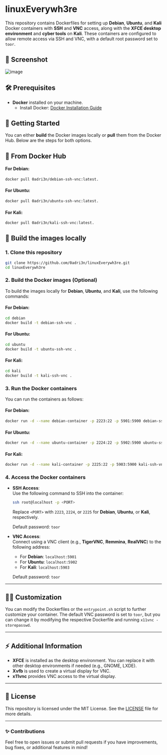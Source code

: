 # linuxEverywh3re

This repository contains Dockerfiles for setting up **Debian**, **Ubuntu**, and **Kali** Docker containers with **SSH** and **VNC** access, along with the **XFCE desktop environment** and **cyber tools** on **Kali**. These containers are configured to allow remote access via SSH and VNC, with a default root password set to `toor`.

## 📸 Screenshot

![image](https://github.com/user-attachments/assets/0cc8d417-6de3-4117-807b-22a8561d461e)


## 🛠️ Prerequisites

- **Docker** installed on your machine.
  - Install Docker: [Docker Installation Guide](https://docs.docker.com/get-docker/)
  
## 🚀 Getting Started

You can either **build** the Docker images locally or **pull** them from the Docker Hub. Below are the steps for both options.

## 🐳 From Docker Hub

#### For Debian:
```bash
docker pull 0adri3n/debian-ssh-vnc:latest.
```

#### For Ubuntu:
```bash
docker pull 0adri3n/ubuntu-ssh-vnc:latest.
```

#### For Kali:
```bash
docker pull 0adri3n/kali-ssh-vnc:latest.
```

## 🔨 Build the images locally

### 1. **Clone this repository**
```bash
git clone https://github.com/0adri3n/linuxEverywh3re.git
cd linuxEverywh3re
```

### 2. **Build the Docker images** (Optional)
To build the images locally for **Debian**, **Ubuntu**, and **Kali**, use the following commands:

#### For Debian:
```bash
cd debian
docker build -t debian-ssh-vnc .
```

#### For Ubuntu:
```bash
cd ubuntu
docker build -t ubuntu-ssh-vnc .
```

#### For Kali:
```bash
cd kali
docker build -t kali-ssh-vnc .
```

### 3. **Run the Docker containers**

You can run the containers as follows:

#### For Debian:
```bash
docker run -d --name debian-container -p 2223:22 -p 5901:5900 debian-ssh-vnc
```

#### For Ubuntu:
```bash
docker run -d --name ubuntu-container -p 2224:22 -p 5902:5900 ubuntu-ssh-vnc
```

#### For Kali:
```bash
docker run -d --name kali-container -p 2225:22 -p 5903:5900 kali-ssh-vnc
```

### 4. **Access the Docker containers**

- **SSH Access**:  
  Use the following command to SSH into the container:
  ```bash
  ssh root@localhost -p <PORT>
  ```
  Replace `<PORT>` with `2223`, `2224`, or `2225` for **Debian**, **Ubuntu**, or **Kali**, respectively.

  Default password: `toor`

- **VNC Access**:  
  Connect using a VNC client (e.g., **TigerVNC**, **Remmina**, **RealVNC**) to the following address:
  - For **Debian**: `localhost:5901`
  - For **Ubuntu**: `localhost:5902`
  - For **Kali**: `localhost:5903`

  Default password: `toor`

---

## 🧑‍💻 Customization

You can modify the Dockerfiles or the `entrypoint.sh` script to further customize your container. The default VNC password is set to `toor`, but you can change it by modifying the respective Dockerfile and running `x11vnc -storepasswd`.

---

## ⚡ Additional Information

- **XFCE** is installed as the desktop environment. You can replace it with other desktop environments if needed (e.g., GNOME, LXDE).
- **Xvfb** is used to create a virtual display for VNC.
- **x11vnc** provides VNC access to the virtual display.

---

## 📝 License

This repository is licensed under the MIT License. See the [LICENSE](LICENSE) file for more details.

---

### ✨ Contributions
Feel free to open issues or submit pull requests if you have improvements, bug fixes, or additional features in mind!

